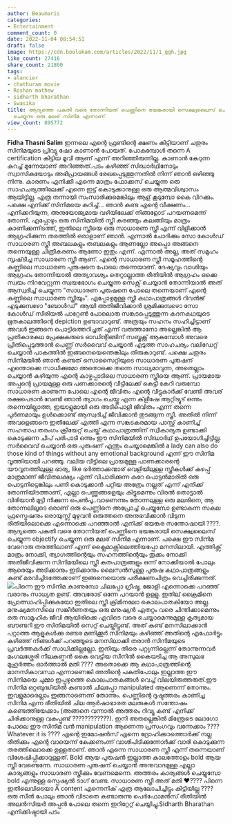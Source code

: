 ```yaml
---
author: Beaumaris
categories:
- Entertainment
comment_count: 0
date: 2022-11-04 08:54:51
draft: false
image: https://cdn.boolokam.com/articles/2022/11/1_ggh.jpg
like_count: 27416
share_count: 21800
tags:
- alancier
- chathuram movie
- Roshan mathew
- sidharth bharathan
- Swasika
title: ആദ്യത്തെ പകുതി വരെ തോന്നിയത് പെണ്ണിനെ ഭയങ്കരായി സെക്ഷ്വലൈസ് ചെയ്യുന്ന ഒബ്ജെക്റ്റിഫൈ
  ചെയ്യുന്ന ഒരു മലര് സിനിമ എന്നാണ്
view_count: 895772
---
```


**Fidha Thasni Salim** ഇന്നലെ എന്റെ ഫ്രണ്ടിന്റെ ക്ഷണം കിട്ടിയാണ് ചതുരം സിനിമയുടെ പ്രിവ്യു ഷോ കാണാൻ പോയത്. പോകുമ്പോൾ തന്നെ A certification കിട്ടിയ മൂവി ആണ് എന്ന് അറിഞ്ഞിരുന്നില്ല. കാണാൻ കേറുന്ന കുറച്ച് മുന്നേയാണ് അറിഞ്ഞത്.പടം കഴിഞ്ഞ് സിദ്ധാർഥിനോടും സ്വാസികയോടും അഭിപ്രായങ്ങൾ രേഖപ്പെടുത്തുന്നതിൽ നിന്ന് ഞാൻ ഒഴിഞ്ഞു നിന്നു. കാരണം എനിക്കീ എന്നെ മാത്രം ഫോക്കസ് ചെയ്യുന്ന ഒരു സാഹചര്യത്തിലേക്ക് എന്നെ ഇട്ട് കൊടുക്കാനുള്ള ഒരു ആത്മവിശ്വാസം ആയിട്ടില്ല. എത്ര നന്നായി സംസാരിക്കുമെങ്കിലും ആള് കൂടുമ്പോ കൈ വിറക്കും. പക്ഷെ എനിക്ക് സിനിമയെ കുറിച്ച്... ഞാൻ കണ്ട എന്റെ വീക്ഷണം... എനിക്കറിയുന്ന, അനുയോജ്യമായ വഴിയിലേക്ക് നിങ്ങളോട് പറയണമെന്ന് തോന്നി. എപ്പോഴും ഒരു സിനിമയിൽ സ്ത്രീ കരഞ്ഞും കലങ്ങിയും മാത്രം കാണിക്കുന്നിടത്ത്, ഇതിലെ സ്ത്രീയെ ഒരു സാധാരണ സ്ത്രീ എന്ന് വിളിക്കാൻ ആഗ്രഹിക്കുന്ന തരത്തിൽ ഒരാളാണ് ഞാൻ. എന്നാൽ ചോദിക്കും സോ കോൾഡ് സാധാരണ സ്ത്രീ അബലകളും തബലകളും ആണല്ലോ അപ്പൊ അങ്ങനെ തന്നെയുള്ള ചിത്രീകരണം ആണോ ഇതും എന്ന്. എന്നാൽ അല്ല, അത്‌ സമൂഹം സൃഷ്‌ടിച്ച സാധാരണ സ്ത്രീ ആണ്. എന്റെ സാധാരണ സ്ത്രീ സമൂഹത്തിന്റെ കണ്ണിലെ സാധാരണ പുരുഷനെ പോലെ തന്നെയാണ്. ദേഷ്യവും വാശിയും ആഗ്രഹം തോന്നിയാൽ അത്യാവശ്യം തെറ്റാല്ലാത്ത രീതിയിൽ ആഗ്രഹം ഒക്കെ സ്വയം നിറവേറ്റുന്ന സ്വയഭോഗം ചെയ്യുന്ന സെക്സ് ചെയ്യാൻ തോന്നിയാൽ അത്‌ ആസ്വദിച്ച് ചെയ്യുന്ന "സാധാരണ പുരുഷനെ പോലെ തന്നെയാണ് എന്റെ കണ്ണിലെ സാധാരണ സ്ത്രീയും". എപ്പോഴുമുള്ള സ്ത്രീ കഥാപാത്രങ്ങൾ റിവൻജ് എടുക്കുമ്പഴോ "ബോൾഡ്" ആയി അതിജീവിക്കാൻ ശ്രമിക്കുമ്പഴൊ സോ കോൾഡ് സീരിയൽ പാറ്റേൺ പോലൊരു സങ്കടപ്പെടുത്തുന്ന കദനകഥയുടെ ഭൂതകാലത്തിന്റെ depiction ഉണ്ടാവാറുണ്ട്. അത്രയും സഹനം സഹിച്ചിട്ടാണ് അവൾ ഇങ്ങനെ പൊട്ടിത്തെറിച്ചത് എന്ന് വരുത്താനോ അല്ലെങ്കിൽ ആ പ്രതികാരകഥ പ്രേക്ഷകരുടെ ഓഡിന്റിങ്ങിന് സബ്ജക്റ്റ് ആകുമ്പോൾ അവരെ പ്രീതിപ്പെടുത്താൻ പെണ്ണ് സർവൈവ് ചെയ്യാൻ എടുത്ത സാഹചര്യം വലിഡേറ്റ് ചെയ്യാൻ പാകത്തിൽ ഇങ്ങനെയെന്തെങ്കിലും തിരുകാറുണ്ട്. പക്ഷെ ചതുരം സിനിമയിൽ ഞാൻ കണ്ടത് സൊസൈറ്റിയുടെ സാധാരണ പുരുഷന് എന്തൊക്കെ സാധിക്കുമോ അതൊക്കെ തന്നെ സാധ്യമാവുന്ന, അതെല്ലാം ചെയ്യാൻ കഴിയുന്ന എന്റെ കാഴ്ചപ്പാടിലെ സാധാരണ സ്ത്രീയെ ആണ്. പ്രായമായ അപ്പന്റെ പ്രായമുള്ള ഒരു പണക്കാരന്റെ വീട്ടിലേക്ക് കെട്ടി കേറി വരുമ്പോ സാധാരണ കാണുന്ന പോലെ എന്റെ ജീവിതം എന്റെ വീട്ടുകാർക്ക് വേണ്ടി അവര് രക്ഷപെടാൻ വേണ്ടി ഞാൻ ത്യാഗം ചെയ്തു എന്ന ക്‌ളീഷേ ആറ്റിട്യൂട് ഒന്നും തന്നെയില്ലാത്ത, ഇയാളുമായി ഒരു അടിപൊളി ജീവിതം എന്ന് തന്നെ പൂർണമായും ഉൾക്കൊണ്ട്‌ ആസ്വദിച്ച് ജീവിക്കാൻ തുടങ്ങുന്ന സ്ത്രീ. അതിൽ നിന്ന് അവളെങ്ങനെ ഇതിലേക്ക് എത്തി എന്ന സങ്കടകരമായ പാസ്റ്റ് കാണിച്ച് സഹതാപ തരംഗം ക്രീയേറ്റ് ചെയ്ത് കഥാപാത്രത്തിന് സ്വീകാര്യത ഉണ്ടാക്കി കൊടുക്കുന്ന ചീപ് പരിപാടി ഒന്നും ഈ സിനിമയിൽ സിദ്ധാർഥ് ഉപയോഗിച്ചിട്ടില്ല. സർവൈവ്‌ ചെയ്യാൻ ഒരു പുരുഷന് എന്തും ചെയ്യാമെങ്കിൽ a lady can also do those kind of things without any emotional background എന്ന് ഈ സിനിമ വൃത്തിയായി പറഞ്ഞു. വലിയ വീട്ടിലെ പ്രായമുള്ള പാണക്കാരന്റെ യൗവ്വനത്തിലുള്ള ഭാര്യ, like ഭർത്താക്കന്മാര് വെളിയിലുള്ള സ്ത്രീകൾക്ക് കഴപ്പ് മാത്രമാണ് ജീവിതലക്ഷ്യം എന്ന് വിചാരിക്കുന്ന കുറേ പൊട്ടൻമാരിൽ ഒരു പൊട്ടനിട്ടെങ്കിലും പണി കൊടുക്കാൻ പറ്റിയ അത്രേം നല്ലത് എന്ന് എനിക്ക് തോന്നിയിടത്താണ്, എല്ലാ പെണ്ണുങ്ങളെയും കിട്ടുമെന്നും വിരൽ തൊട്ടാൽ വിരിയാൻ മുട്ടി നിക്കുന്ന പെൺപൂ..വാണെന്നും തോന്നലുള്ള ഒരു മലരിനെ, ആ തോന്നലിലൂടെ ഒരാണ് ഒരു പെണ്ണിനെ അപ്രോച്ച് ചെയ്യുമ്പോ ഉണ്ടാകുന്ന സകല ഫ്രസ്ട്രെഷനും ഒരായുസ്സ് മുഴുവൻ ഒരുത്തനെ അനുഭവിക്കാൻ വിടുന്ന രീതിയിലൊക്കെ എന്നൊക്കെ പറഞ്ഞാൽ എനിക്ക് ഭയങ്കര സന്തോഷായി ????. ആദ്യത്തെ പകുതി വരെ തോന്നിയത് പെണ്ണിനെ ഭയങ്കരായി സെക്ഷ്വലൈസ് ചെയ്യുന്ന objectify ചെയ്യുന്ന ഒരു മലര് സിനിമ എന്നാണ്. പക്ഷെ ഈ സിനിമ വേറൊരു തരത്തിലാണ് എന്ന് ക്ലൈമാക്സിലെത്തിയപ്പോ മനസിലായി. എത്തിക്സ് മാത്രം നോക്കി, ത്യാഗത്തിന്റെയും സഹനത്തിന്റെയും തൂക്കം നോക്കി അതിജീവിക്കുന്ന സിനിമയിലെ സ്ത്രീ കതപാത്രങ്ങളും ഒന്ന് നോക്കിയാൽ പോലും ആരെയും അടിക്കാനും ഇടിക്കാനും ലൈസൻസുള്ള പുരുഷ കഥാപാത്രങ്ങളും കണ്ട് മരവിച്ചിടത്തേക്കാണ് ഇങ്ങനെയൊരു പരീക്ഷണചിത്രം വെച്ചിരിക്കുന്നത്. ![](https://cdn.boolokam.com/articles/2022/11/1_ggh.jpg)പിന്നെ ഈ സിനിമ കാണുമ്പോ ചിലപ്പോ ഗ്രീഷ്മ, ജോളി എന്നൊക്കെ പറഞ്ഞ് വരാനും സാധ്യത ഉണ്ട്. അവരോട് ഒന്നേ പറയാൻ ഉള്ളു. ഇതില് ക്രൈമിനെ പ്രോത്സാഹിപ്പിക്കുകയോ ഇതിലെ സ്ത്രീ ക്രിമിനലോ കൊലപാതകിയോ അല്ല. മനുഷ്യമനസിലെ സങ്കീർണതയും ഒരു മനുഷ്യൻ ഏതറ്റം വരെ ചിന്തിക്കാമെന്നും ഒരു സാമൂഹിക ജീവി ആയിരിക്കെ എവിടെ വരെ ചെയ്യാമെന്നുമുള്ള കൃത്യമായ ബൗണ്ടറി ഈ സിനിമയിൽ സെറ്റ് ചെയ്തിട്ടുണ്ട്. അത്‌ കണ്ട് മനസിലാക്കാൻ പറ്റാത്ത ആളുകൾക്കു രണ്ടര മണിക്കൂർ സിനിമയും കഴിഞ്ഞ് അതിന്റെ എഫോർട്ടും കഴിഞ്ഞ് നിങ്ങൾക്ക് പറഞ്ഞൂടെ മനസിലാക്കി തരാൻ സിനിമയുടെ പ്രവർത്തകർക്ക് സാധിക്കില്ലല്ലോ. ഇനിയും തീരെ പറ്റുന്നില്ലെന്ന് തോന്നുന്നവർ മംഗലശ്ശേരി നീലകണ്ഠൻ കൈ വെട്ടിയ സീനിൽ കൈയടിച്ച ആ അസുലഭ മുഹൂർത്തം ഓർത്താൽ മതി ???? അതൊക്കെ ആ കഥാപാത്രത്തിന്റെ മാനസികാവസ്ഥ എന്നാണെങ്കി അതിന്റെ പകുതിപോലും ഇല്ലാത്ത ഈ സിനിമയെ ചുമ്മാ ഇപ്പഴുത്തെ കൊലപാതകങ്ങൾ വെച്ച് വിലയിരുത്തരുത്.ഈ സിനിമ ഒറ്റബുദ്ധിയിൽ കണ്ടാൽ ചിലപ്പോ manipulated ആണെന്ന് തോന്നും. ഇവളുമാരെല്ലാം ഇങ്ങനാണെന്ന് തോന്നും. പെണ്ണിന്റെ ദുഷ്ടത്തരം കാണിച്ച സിനിമ എന്ന രീതിയിൽ ചില ആർഷാഭാരത മലരുകൾ സന്തോഷം കണ്ടെത്തിയേക്കാം (അങ്ങനെ വന്നാൽ അത്തരം റിവ്യൂ കണ്ട് എനിക്ക് ചിരിക്കാനുള്ള വകുപ്പുണ്ട് ????????????). ഇനി അതല്ലെങ്കിൽ മിന്ത്രേടെ ലോഗോ പോലെ ഈ സിനിമ വൻ manipulation ആണെന്ന പ്രസംഗവും വന്നേക്കാം ???? Whatever it is ???? എന്റെ ഇമോഷൻസ് എന്നെ ദ്രോഹിക്കാത്തൊർക്ക് നല്ല രീതിക്കും എന്റെ വായെന്ന് കേക്കണംന്ന് വാശിപിടിക്കുന്നോർക്ക് വാരി കൊടുക്കുന്ന തരത്തിലൊക്കെ ഉള്ളതാണ്. ഞാൻ എന്നെ സാധാരണ സ്ത്രീ എന്ന് തന്നെയാണ് വിശേഷിപ്പിക്കാറുള്ളത്. Bold ആയ പുരുഷൻ ഇല്ലാത്ത കാലത്തോളം bold ആയ സ്ത്രീ വേണ്ടെന്നേ. സാധാരണ പുരുഷന് ചെയ്യാൻ അനുവാദമുള്ള എല്ലാ കാര്യങ്ങളും സാധാരണ സ്ത്രീക്കും വേണമെന്നെ. അത്തരം കാര്യങ്ങൾ ചെയ്യുമ്പോ bold എന്നുള്ള സ്പെഷ്യൽ ടാഗ് വേണ്ട. സാധാരണ സ്ത്രീ അത്‌ മതി ❤???? പിന്നെ ഇതിലെവിടെയാ A content എന്നെനിക് എത്ര ആലോചിച്ചിട്ടും കിട്ടിയില്ല ???? ഒരു സീൻ പോലും ഞാൻ വിടാതെ കണ്ടാരുന്നു പെർഫോമൻസ് രീതിയിൽ അലൻസിയർ അപ്പൻ പോലെ തന്നെ ഇറിറ്റേറ്റ് ചെയ്യിച്ചു.Sidharth Bharathan എനിക്കിഷ്ടായി പടം